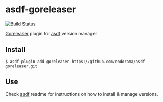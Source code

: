 # asdf-goreleaser
[![Build Status](https://travis-ci.com/endorama/asdf-goreleaser.svg?branch=master)](https://travis-ci.com/endorama/asdf-goreleaser)

[Goreleaser](https://goreleaser.com) plugin for [asdf](https://github.com/asdf-vm/asdf) version manager

## Install

```
$ asdf plugin-add goreleaser https://github.com/endorama/asdf-goreleaser.git
```

## Use

Check [asdf](https://github.com/asdf-vm/asdf) readme for instructions on how to install & manage versions.

